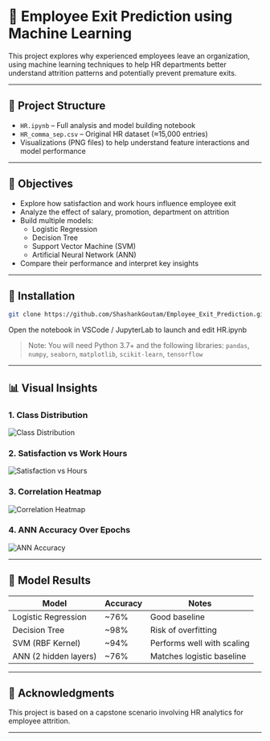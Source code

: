 # 🧠 Employee Exit Prediction using Machine Learning

This project explores why experienced employees leave an organization, using machine learning techniques to help HR departments better understand attrition patterns and potentially prevent premature exits.

---

## 📂 Project Structure

- `HR.ipynb` – Full analysis and model building notebook
- `HR_comma_sep.csv` – Original HR dataset (≈15,000 entries)
- Visualizations (PNG files) to help understand feature interactions and model performance

---

## 🎯 Objectives

- Explore how satisfaction and work hours influence employee exit
- Analyze the effect of salary, promotion, department on attrition
- Build multiple models:
  - Logistic Regression
  - Decision Tree
  - Support Vector Machine (SVM)
  - Artificial Neural Network (ANN)
- Compare their performance and interpret key insights

---

## 🔧 Installation

```bash
git clone https://github.com/ShashankGoutam/Employee_Exit_Prediction.git
```
Open the notebook in VSCode / JupyterLab to launch and edit HR.ipynb

> Note: You will need Python 3.7+ and the following libraries:
> `pandas`, `numpy`, `seaborn`, `matplotlib`, `scikit-learn`, `tensorflow`

---

## 📊 Visual Insights

### 1. Class Distribution
![Class Distribution](output.png)

### 2. Satisfaction vs Work Hours
![Satisfaction vs Hours](output2.png)

### 3. Correlation Heatmap
![Correlation Heatmap](output3.png)

### 4. ANN Accuracy Over Epochs
![ANN Accuracy](output4.png)

---

## 🧪 Model Results

| Model              | Accuracy | Notes                            |
|-------------------|----------|----------------------------------|
| Logistic Regression | ~76%     | Good baseline                    |
| Decision Tree       | ~98%     | Risk of overfitting              |
| SVM (RBF Kernel)    | ~94%     | Performs well with scaling       |
| ANN (2 hidden layers) | ~76%  | Matches logistic baseline        |

---



## 📌 Acknowledgments

This project is based on a capstone scenario involving HR analytics for employee attrition.

---


